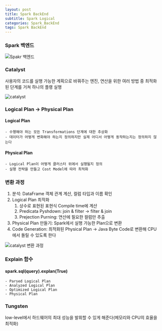 ```yaml
---
layout: post
title: Spark BackEnd
subtitle: Spark Logical
categories: Spark_BackEnd
tags: Spark BackEnd
---
```



### Spark 백엔드

![Spakr 백엔드](https://user-images.githubusercontent.com/77920565/183240023-86a93cd8-d9e7-4dc2-8952-76637b859adc.png)

### Catalyst

사용자의 코드를 실행 가능한 계획으로 바꿔주는 엔진, 연산을 위한 여러 방법 중 최적화 된 단계를 거쳐 하나의 플랭 실행

![catalyst](https://user-images.githubusercontent.com/77920565/183240168-09b14455-004a-4a7a-b93f-fa2b66967981.png)

### Logical Plan -> Physical Plan
  #### Logical Plan
    - 수행해야 하는 모든 Transformations 단계에 대한 추상화
    - 데이터가 어떻게 변화해야 하는지 정의하지만 실제 어디서 어떻게 동작하는지는 정의하지 않는다
   #### Physical Plan
    - Logical Plan이 어떻게 클러스터 위에서 실행될지 정의
    - 실행 전략을 만들고 Cost Model에 따라 최적화
### 변환 과정
1. 분석: DataFrame 객체 관계 계산, 컬럼 타입과 이름 확인
2. Logical Plan 최적화
   1. 상수로 표현된 표현식 Compile time에 계산
   2. Predicata Pyshdown: join & filter -> filter & join
   3. Prejection Purning: 연산에 필요한 컬럼만 추출
3. Physical Plan 만들기: Spark에서 실행 가능한 Plan으로 변환
4. Code Generation: 최적화된 Physical Plan -> Java Byte Code로 변환해 CPU에서 돌릴 수 있도록 한다

![catalyst 변환 과정](https://user-images.githubusercontent.com/77920565/183241077-16655b27-09c4-4504-b596-402a2308555a.png)

### Explain 함수
   #### spark.sql(query).explan(True)
    - Parsed Logical Plan
    - Analyzed Logical Plan
    - Optimized Logical Plan
    - Physical Plan

### Tungsten

low-level에서 하드웨어의 최대 성능을 발휘할 수 있게 해준다(메모리와 CPU의 효율을 최적화)
